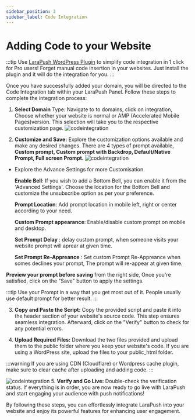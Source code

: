 ```yaml
---
sidebar_position: 3
sidebar_label: Code Integration
---
```


# Adding Code to your Website

:::tip
Use [LaraPush WordPress Plugin](https://wordpress.org/plugins/push-notifications-by-larapush/) to simplify code integration in 1 click for Pro users! Forget manual code insertion in your websites. Just install the plugin and it will do the integration for you.
:::

Once you have successfully added your domain, you will be directed to the Code Integration tab within your LaraPush Panel. Follow these steps to complete the integration process:

1. **Select Domain** Type: Navigate to  to domains, click on integration, Choose whether your website is normal or AMP (Accelerated Mobile Pages)version. This selection will take you to the respective customization page.
 ![codeintegration](/img/codeintegration.png)

2. **Customize and Save:** Explore the customization options available and make any desired changes. 
There  are 4 types of prompt available, **Custom prompt, Custom prompt with Backdrop, Default/Native Prompt, Full screen Prompt.** 
  ![codeintegration](/img/codeintegrationpreview.png)

 - Explore the Advance Settings for more Customisation. 

    **Enable Bell**: If you wish to add a Bottom Bell, you can enable it from the 'Advanced Settings'. Choose the location for the Bottom Bell and customize the unsubscribe option as per your preference.

    **Prompt Location**: Add prompt location in mobile left, right or center according to your need. 

    **Custom Prompt appearance**: Enable/disable custom prompt on mobile and desktop. 

    **Set Prompt Delay** :  delay custom prompt, when someone visits your website prompt will aprear at given time. 

    **Set Prompt Re-Appreance** : Set custom Prompt Re-Appreance when somes declines your prompt, The prompt will re-appear at given time. 

**Preview your prompt before saving** from the right side, Once you're satisfied, click on the "Save" button to apply the settings.

:::tip
  Use your Prompt in a way that you get most out of it. People usually use default prompt for better result. 
:::

3. **Copy and Paste the Script:** Copy the provided script and paste it into the header section of your website's source code. This step ensures seamless integration. Afterward, click on the "Verify" button to check for any potential errors.

4. **Upload Required Files:** Download the two files provided and upload them to the public folder where you keep your website's code. If you are using a WordPress site, upload the files to your public_html folder.

:::warning
If you are using CDN (Cloudflare) or Wordpress cache plugin, make sure to clear cache after uploading and adding code.
:::

![codeintegration](/img/codeintegration2.png)
5. **Verify and Go Live:** Double-check the verification status. If everything is in order, you are now ready to go live with LaraPush and start engaging your audience with push notifications!

By following these steps, you can effortlessly integrate LaraPush into your website and enjoy its powerful features for enhancing user engagement.





